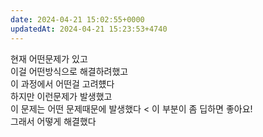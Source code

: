 ```yaml
---
date: 2024-04-21 15:02:55+0000
updatedAt: 2024-04-21 15:23:53+4740
---
```

현재 어떤문제가 있고  
이걸 어떤방식으로 해결하려했고  
이 과정에서 어떤걸 고려헀다  
하지만 이런문제가 발생했고  
이 문제는 어떤 문제때문에 발생했다 < 이 부분이 좀 딥하면 좋아요!  
그래서 어떻게 해결했다